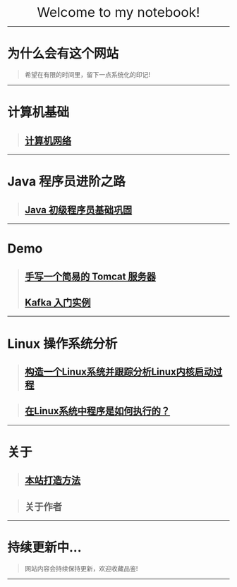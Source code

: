 
<p align="center">
   <a href="" target="_blank" >   </a>
</p>


<p align="center">
    <a style="font-size:30px;"> Welcome to my notebook!</a>
 
</p>

---
# **为什么会有这个网站**
> 希望在有限的时间里，留下一点系统化的印记!

---
# **计算机基础**
> ## [计算机网络](./content/computer/network/network.md)


---
# **Java 程序员进阶之路**
> ## [Java 初级程序员基础巩固](./content/java/java-promotion-01.md)

<!-- 
---
# **项目**
> ##  **搭建一个网盘系统** -->



---
# **Demo**
> ## [手写一个简易的 Tomcat 服务器](/content/demo/tomcat/tomcat.md)
> ## [Kafka 入门实例](/content/demo/kafka/kafka.md)

---
# **Linux 操作系统分析**

> ## [构造一个Linux系统并跟踪分析Linux内核启动过程](./content/linux/linux-mykernel.md)

> ## [在Linux系统中程序是如何执行的？](./content/linux/programs-execute-on-linux.md)


<!-- ---
# **阅读** 
[鸠摩搜索](https://www.jiumodiary.com/)
> ## [技术类](/content/read/tech/tech.md) -->

<!-- 
---
# **[常用工具](./content/tool/tool.md)**
 -->

---
# **关于**
> ## [本站打造方法](./content/regarding/build-this-website.md)

> ## 关于作者

---
# **持续更新中...**

> 网站内容会持续保持更新，欢迎收藏品鉴!
---